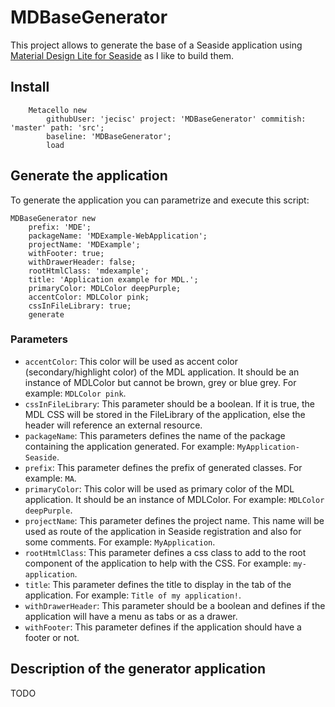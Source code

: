 # MDBaseGenerator

This project allows to generate the base of a Seaside application using [Material Design Lite for Seaside](https://github.com/DuneSt/MaterialDesignLite) as I like to build them.

## Install

```Smalltalk
    Metacello new
    	githubUser: 'jecisc' project: 'MDBaseGenerator' commitish: 'master' path: 'src';
    	baseline: 'MDBaseGenerator';
    	load
```

## Generate the application

To generate the application you can parametrize and execute this script:

```Smalltalk
MDBaseGenerator new
	prefix: 'MDE';
	packageName: 'MDExample-WebApplication';
	projectName: 'MDExample';
	withFooter: true;
	withDrawerHeader: false;
	rootHtmlClass: 'mdexample';
	title: 'Application example for MDL.';
	primaryColor: MDLColor deepPurple;
	accentColor: MDLColor pink;
	cssInFileLibrary: true;
	generate
```

### Parameters

- `accentColor`: This color will be used as accent color (secondary/highlight color) of the MDL application. It should be an instance of MDLColor but cannot be brown, grey or blue grey. For example: `MDLColor pink`.
- `cssInFileLibrary`: This parameter should be a boolean. If it is true, the MDL CSS will be stored in the FileLibrary of the application, else the header will reference an external resource.
- `packageName`: This parameters defines the name of the package containing the application generated. For example: `MyApplication-Seaside`.
- `prefix`: This parameter defines the prefix of generated classes. For example: `MA`.
- `primaryColor`: This color will be used as primary color of the MDL application. It should be an instance of MDLColor. For example: `MDLColor deepPurple`.
- `projectName`: This parameter defines the project name. This name will be used as route of the application in Seaside registration and also for some comments. For example: `MyApplication`.
- `rootHtmlClass`: This parameter defines a css class to add to the root component of the application to help with the CSS. For example: `my-application`.
- `title`: This parameter defines the title to display in the tab of the application. For example: `Title of my application!`.
- `withDrawerHeader`: This parameter should be a boolean and defines if the application will have a menu as tabs or as a drawer.
- `withFooter`: This parameter defines if the application should have a footer or not.

## Description of the generator application

TODO
